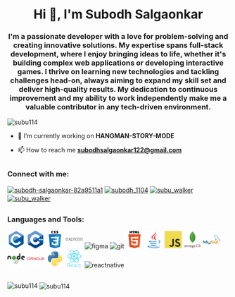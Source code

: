 <h1 align="center">Hi 👋, I'm Subodh Salgaonkar</h1>
<h3 align="center">I'm a passionate developer with a love for problem-solving and creating innovative solutions. My expertise spans full-stack development, where I enjoy bringing ideas to life, whether it's building complex web applications or developing interactive games. I thrive on learning new technologies and tackling challenges head-on, always aiming to expand my skill set and deliver high-quality results. My dedication to continuous improvement and my ability to work independently make me a valuable contributor in any tech-driven environment.</h3>

<p align="left"> <img src="https://komarev.com/ghpvc/?username=subu114&label=Profile%20views&color=0e75b6&style=flat" alt="subu114" /> </p>

- 🔭 I’m currently working on **HANGMAN-STORY-MODE**

- 📫 How to reach me **subodhsalgaonkar122@gmail.com**

##

<h3 align="left">Connect with me:</h3>
<p align="left">
<a href="https://linkedin.com/in/subodh-salgaonkar-82a9511a1" target="blank"><img align="center" src="https://raw.githubusercontent.com/rahuldkjain/github-profile-readme-generator/master/src/images/icons/Social/linked-in-alt.svg" alt="subodh-salgaonkar-82a9511a1" height="30" width="40" /></a>
<a href="https://instagram.com/subodh_1104" target="blank"><img align="center" src="https://raw.githubusercontent.com/rahuldkjain/github-profile-readme-generator/master/src/images/icons/Social/instagram.svg" alt="subodh_1104" height="30" width="40" /></a>
<a href="https://www.codechef.com/users/subu_walker" target="blank"><img align="center" src="https://cdn.jsdelivr.net/npm/simple-icons@3.1.0/icons/codechef.svg" alt="subu_walker" height="30" width="40" /></a>
<a href="https://leetcode.com/u/Glltj3mJhQ" target="blank"><img align="center" src="https://cdn.jsdelivr.net/npm/simple-icons@3.1.0/icons/leetcode.svg" alt="subu_walker" height="30" width="40" /></a>
</p>

##

<h3 align="left">Languages and Tools:</h3>
<p align="left">
    <img src="https://raw.githubusercontent.com/devicons/devicon/master/icons/c/c-original.svg" alt="c" width="40" height="40"/>
    <img src="https://raw.githubusercontent.com/devicons/devicon/master/icons/cplusplus/cplusplus-original.svg" alt="cplusplus" width="40" height="40"/>
    <img src="https://raw.githubusercontent.com/devicons/devicon/master/icons/css3/css3-original-wordmark.svg" alt="css3" width="40" height="40"/>
    <img src="https://raw.githubusercontent.com/devicons/devicon/master/icons/express/express-original-wordmark.svg" alt="express" width="40" height="40"/>
    <img src="https://www.vectorlogo.zone/logos/figma/figma-icon.svg" alt="figma" width="40" height="40"/>
    <img src="https://www.vectorlogo.zone/logos/git-scm/git-scm-icon.svg" alt="git" width="40" height="40"/>
    <img src="https://raw.githubusercontent.com/devicons/devicon/master/icons/html5/html5-original-wordmark.svg" alt="html5" width="40" height="40"/>
    <img src="https://raw.githubusercontent.com/devicons/devicon/master/icons/java/java-original.svg" alt="java" width="40" height="40"/>
    <img src="https://raw.githubusercontent.com/devicons/devicon/master/icons/javascript/javascript-original.svg" alt="javascript" width="40" height="40"/>
    <img src="https://raw.githubusercontent.com/devicons/devicon/master/icons/mongodb/mongodb-original-wordmark.svg" alt="mongodb" width="40" height="40"/>
    <img src="https://raw.githubusercontent.com/devicons/devicon/master/icons/mysql/mysql-original-wordmark.svg" alt="mysql" width="40" height="40"/>
    <img src="https://raw.githubusercontent.com/devicons/devicon/master/icons/nodejs/nodejs-original-wordmark.svg" alt="nodejs" width="40" height="40"/>
    <img src="https://raw.githubusercontent.com/devicons/devicon/master/icons/oracle/oracle-original.svg" alt="oracle" width="40" height="40"/>
    <img src="https://raw.githubusercontent.com/devicons/devicon/master/icons/python/python-original.svg" alt="python" width="40" height="40"/>
    <img src="https://raw.githubusercontent.com/devicons/devicon/master/icons/react/react-original-wordmark.svg" alt="react" width="40" height="40"/>
    <img src="https://reactnative.dev/img/header_logo.svg" alt="reactnative" width="40" height="40"/>
</p>

##

<p><img align="left" src="https://github-readme-stats.vercel.app/api/top-langs?username=subu114&show_icons=true&locale=en&layout=compact" alt="subu114" /></p>

<p>&nbsp;<img align="center" src="https://github-readme-stats.vercel.app/api?username=subu114&show_icons=true&locale=en" alt="subu114" /></p>
